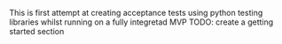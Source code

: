 This is first attempt at creating acceptance tests using python testing libraries whilst running on a fully integretad MVP
TODO: create a getting started section
